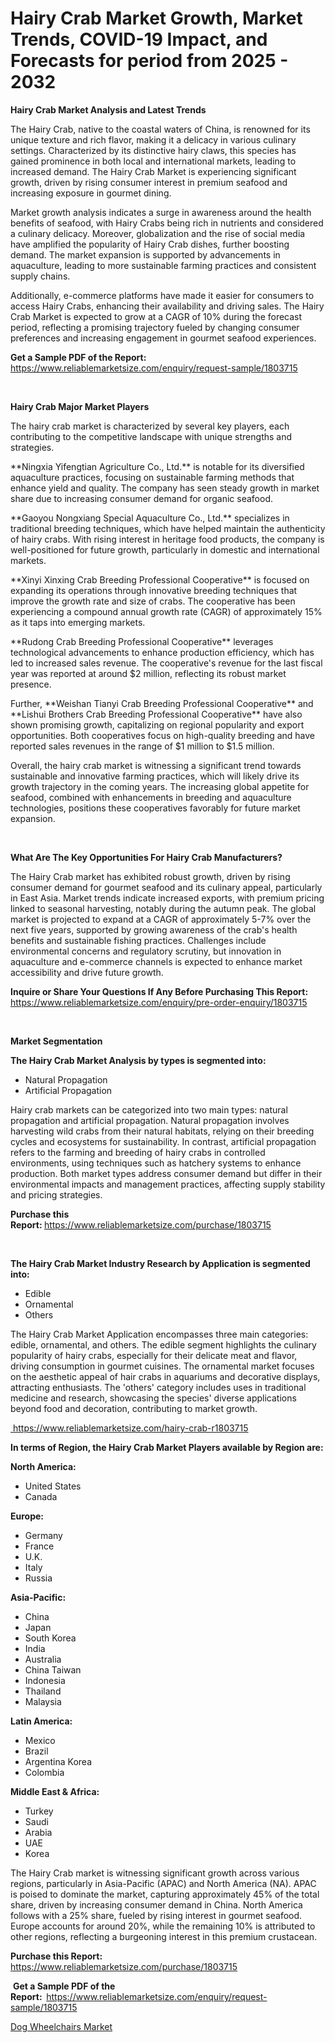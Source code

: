 <p><h1>Hairy Crab Market Growth, Market Trends, COVID-19 Impact, and Forecasts for period from 2025 - 2032</h1></p><p><strong>Hairy Crab Market Analysis and Latest Trends</strong></p>
<p><p>The Hairy Crab, native to the coastal waters of China, is renowned for its unique texture and rich flavor, making it a delicacy in various culinary settings. Characterized by its distinctive hairy claws, this species has gained prominence in both local and international markets, leading to increased demand. The Hairy Crab Market is experiencing significant growth, driven by rising consumer interest in premium seafood and increasing exposure in gourmet dining.</p><p>Market growth analysis indicates a surge in awareness around the health benefits of seafood, with Hairy Crabs being rich in nutrients and considered a culinary delicacy. Moreover, globalization and the rise of social media have amplified the popularity of Hairy Crab dishes, further boosting demand. The market expansion is supported by advancements in aquaculture, leading to more sustainable farming practices and consistent supply chains.</p><p>Additionally, e-commerce platforms have made it easier for consumers to access Hairy Crabs, enhancing their availability and driving sales. The Hairy Crab Market is expected to grow at a CAGR of 10% during the forecast period, reflecting a promising trajectory fueled by changing consumer preferences and increasing engagement in gourmet seafood experiences.</p></p>
<p><strong>Get a Sample PDF of the Report:&nbsp;</strong> <a href="https://www.reliablemarketsize.com/enquiry/request-sample/1803715?utm_campaign=2319&utm_medium=2&utm_source=Github&utm_content=ia&utm_term=07022025&utm_id=hairy-crab">https://www.reliablemarketsize.com/enquiry/request-sample/1803715</a></p>
<p>&nbsp;</p>
<p><strong>Hairy Crab Major Market Players</strong></p>
<p><p>The hairy crab market is characterized by several key players, each contributing to the competitive landscape with unique strengths and strategies. </p><p>**Ningxia Yifengtian Agriculture Co., Ltd.** is notable for its diversified aquaculture practices, focusing on sustainable farming methods that enhance yield and quality. The company has seen steady growth in market share due to increasing consumer demand for organic seafood.</p><p>**Gaoyou Nongxiang Special Aquaculture Co., Ltd.** specializes in traditional breeding techniques, which have helped maintain the authenticity of hairy crabs. With rising interest in heritage food products, the company is well-positioned for future growth, particularly in domestic and international markets.</p><p>**Xinyi Xinxing Crab Breeding Professional Cooperative** is focused on expanding its operations through innovative breeding techniques that improve the growth rate and size of crabs. The cooperative has been experiencing a compound annual growth rate (CAGR) of approximately 15% as it taps into emerging markets.</p><p>**Rudong Crab Breeding Professional Cooperative** leverages technological advancements to enhance production efficiency, which has led to increased sales revenue. The cooperative's revenue for the last fiscal year was reported at around $2 million, reflecting its robust market presence.</p><p>Further, **Weishan Tianyi Crab Breeding Professional Cooperative** and **Lishui Brothers Crab Breeding Professional Cooperative** have also shown promising growth, capitalizing on regional popularity and export opportunities. Both cooperatives focus on high-quality breeding and have reported sales revenues in the range of $1 million to $1.5 million.</p><p>Overall, the hairy crab market is witnessing a significant trend towards sustainable and innovative farming practices, which will likely drive its growth trajectory in the coming years. The increasing global appetite for seafood, combined with enhancements in breeding and aquaculture technologies, positions these cooperatives favorably for future market expansion.</p></p>
<p>&nbsp;</p>
<p><strong>What Are The Key Opportunities For Hairy Crab Manufacturers?</strong></p>
<p><p>The Hairy Crab market has exhibited robust growth, driven by rising consumer demand for gourmet seafood and its culinary appeal, particularly in East Asia. Market trends indicate increased exports, with premium pricing linked to seasonal harvesting, notably during the autumn peak. The global market is projected to expand at a CAGR of approximately 5-7% over the next five years, supported by growing awareness of the crab's health benefits and sustainable fishing practices. Challenges include environmental concerns and regulatory scrutiny, but innovation in aquaculture and e-commerce channels is expected to enhance market accessibility and drive future growth.</p></p>
<p><strong>Inquire or Share Your Questions If Any Before Purchasing This Report:</strong> <a href="https://www.reliablemarketsize.com/enquiry/pre-order-enquiry/1803715?utm_campaign=2319&utm_medium=2&utm_source=Github&utm_content=ia&utm_term=07022025&utm_id=hairy-crab">https://www.reliablemarketsize.com/enquiry/pre-order-enquiry/1803715</a></p>
<p>&nbsp;</p>
<p><strong>Market Segmentation</strong></p>
<p><strong>The Hairy Crab Market Analysis by types is segmented into:</strong></p>
<p><ul><li>Natural Propagation</li><li>Artificial Propagation</li></ul></p>
<p><p>Hairy crab markets can be categorized into two main types: natural propagation and artificial propagation. Natural propagation involves harvesting wild crabs from their natural habitats, relying on their breeding cycles and ecosystems for sustainability. In contrast, artificial propagation refers to the farming and breeding of hairy crabs in controlled environments, using techniques such as hatchery systems to enhance production. Both market types address consumer demand but differ in their environmental impacts and management practices, affecting supply stability and pricing strategies.</p></p>
<p><strong>Purchase this Report:&nbsp;</strong><a href="https://www.reliablemarketsize.com/purchase/1803715?utm_campaign=2319&utm_medium=2&utm_source=Github&utm_content=ia&utm_term=07022025&utm_id=hairy-crab">https://www.reliablemarketsize.com/purchase/1803715</a></p>
<p>&nbsp;</p>
<p><strong>The Hairy Crab Market Industry Research by Application is segmented into:</strong></p>
<p><ul><li>Edible</li><li>Ornamental</li><li>Others</li></ul></p>
<p><p>The Hairy Crab Market Application encompasses three main categories: edible, ornamental, and others. The edible segment highlights the culinary popularity of hairy crabs, especially for their delicate meat and flavor, driving consumption in gourmet cuisines. The ornamental market focuses on the aesthetic appeal of hair crabs in aquariums and decorative displays, attracting enthusiasts. The 'others' category includes uses in traditional medicine and research, showcasing the species' diverse applications beyond food and decoration, contributing to market growth.</p></p>
<p><a href="https://www.reliablemarketsize.com/hairy-crab-r1803715?utm_campaign=2319&utm_medium=2&utm_source=Github&utm_content=ia&utm_term=07022025&utm_id=hairy-crab">&nbsp;https://www.reliablemarketsize.com/hairy-crab-r1803715</a></p>
<p><strong>In terms of Region, the Hairy Crab Market Players available by Region are:</strong></p>
<p>
    <p> <strong> North America: </strong>
        <ul>
            <li>United States</li>
            <li>Canada</li>
        </ul>
        </p> 
    <p> <strong> Europe: </strong>
        <ul>
            <li>Germany</li>
            <li>France</li>
            <li>U.K.</li>
            <li>Italy</li>
            <li>Russia</li>
        </ul>
        </p> 
    <p> <strong> Asia-Pacific: </strong>
        <ul>
            <li>China</li>
            <li>Japan</li>
            <li>South Korea</li>
            <li>India</li>
            <li>Australia</li>
            <li>China Taiwan</li>
            <li>Indonesia</li>
            <li>Thailand</li>
            <li>Malaysia</li>
        </ul>
        </p> 
    <p> <strong> Latin America: </strong>
        <ul>
            <li>Mexico</li>
            <li>Brazil</li>
            <li>Argentina Korea</li>
            <li>Colombia</li>
        </ul>
        </p> 
    <p> <strong> Middle East & Africa: </strong>
        <ul>
            <li>Turkey</li>
            <li>Saudi</li>
            <li>Arabia</li>
            <li>UAE</li>
            <li>Korea</li>
        </ul>
    </p>
    </p>
<p><p>The Hairy Crab market is witnessing significant growth across various regions, particularly in Asia-Pacific (APAC) and North America (NA). APAC is poised to dominate the market, capturing approximately 45% of the total share, driven by increasing consumer demand in China. North America follows with a 25% share, fueled by rising interest in gourmet seafood. Europe accounts for around 20%, while the remaining 10% is attributed to other regions, reflecting a burgeoning interest in this premium crustacean.</p></p>
<p><strong>Purchase this Report: </strong><a href="https://www.reliablemarketsize.com/purchase/1803715?utm_campaign=2319&utm_medium=2&utm_source=Github&utm_content=ia&utm_term=07022025&utm_id=hairy-crab">https://www.reliablemarketsize.com/purchase/1803715</a></p>
<p>&nbsp;<strong>Get a Sample PDF of the Report:&nbsp;&nbsp;</strong><a href="https://www.reliablemarketsize.com/enquiry/request-sample/1803715?utm_campaign=2319&utm_medium=2&utm_source=Github&utm_content=ia&utm_term=07022025&utm_id=hairy-crab">https://www.reliablemarketsize.com/enquiry/request-sample/1803715</a></p>
<p><strong></strong></p>
<p><p><a href="https://github.com/oslieselotte2192/Market-Research-Report-List-1/blob/main/dog-wheelchairs-market.md?utm_campaign=2319&utm_medium=2&utm_source=Github&utm_content=ia&utm_term=07022025&utm_id=hairy-crab">Dog Wheelchairs Market</a></p></p>
